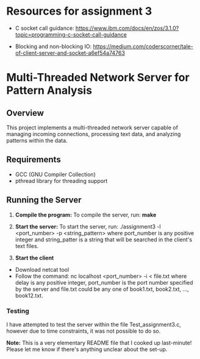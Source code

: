 # Resources for assignment 3 
- C socket call guidance: https://www.ibm.com/docs/en/zos/3.1.0?topic=programming-c-socket-call-guidance

- Blocking and non-blocking IO: https://medium.com/coderscorner/tale-of-client-server-and-socket-a6ef54a74763



# Multi-Threaded Network Server for Pattern Analysis


## Overview

This project implements a multi-threaded network server capable of managing incoming connections, processing text data, and analyzing patterns within the data.

## Requirements

- GCC (GNU Compiler Collection)
- pthread library for threading support

## Running the Server

1. **Compile the program:**
   To compile the server, run: **make** 



2. **Start the server:**
To start the server, run: ./assignment3 -l <port_number> -p <string_pattern>
where port_number is any positive integer and string_patter is a string that will be searched in the client's text files.


3. **Start the client**
- Download netcat tool
- Follow the command: nc localhost <port_number> -i <delay> < file.txt
where delay is any positive integer, port_number is the port number specified by the server and file.txt could be any one of book1.txt, book2.txt, ..., book12.txt.


### Testing
I have attempted to test the server within the file Test_assignment3.c, however due to time constraints, it was not possible to do so. 





<b>Note:</b> This is a very elementary README file that I cooked up last-minute! Please let me know if there's anything unclear about the set-up.